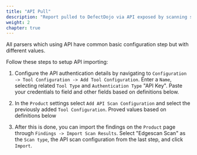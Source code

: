 ```yaml
---
title: "API Pull"
description: "Report pulled to DefectDojo via API exposed by scanning service"
weight: 2
chapter: true
---
```

All parsers which using API have common basic configuration step but with different values.

Follow these steps to setup API importing:

1.  Configure the API authentication details by navigating to
    `Configuration -> Tool Configuration -> Add Tool Configuration`. Enter a `Name`,
    selecting related `Tool Type` and `Authentication Type` "API Key". Paste your credentials to field
    and other fields based on definitions below.

2.  In the `Product` settings select `Add API Scan Configuration` and select the
    previously added `Tool Configuration`. Proved values based on definitions below

3.  After this is done, you can import the findings on the `Product` page through
    `Findings -> Import Scan Results`. Select "Edgescan Scan" as the `Scan type`,
    the API scan configuration from the last step, and click `Import`.